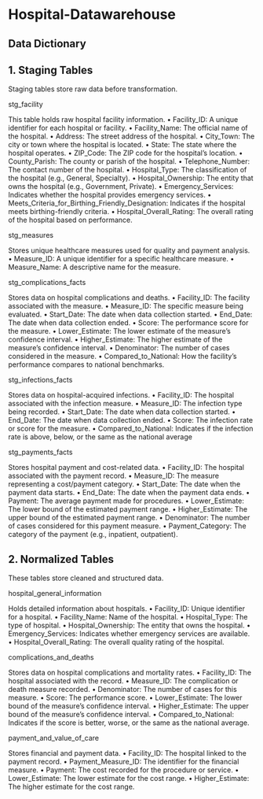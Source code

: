 # Hospital-Datawarehouse

## Data Dictionary
## 1.⁠ ⁠Staging Tables

Staging tables store raw data before transformation.

stg_facility

This table holds raw hospital facility information.
	•	Facility_ID: A unique identifier for each hospital or facility.
	•	Facility_Name: The official name of the hospital.
	•	Address: The street address of the hospital.
	•	City_Town: The city or town where the hospital is located.
	•	State: The state where the hospital operates.
	•	ZIP_Code: The ZIP code for the hospital’s location.
	•	County_Parish: The county or parish of the hospital.
	•	Telephone_Number: The contact number of the hospital.
	•	Hospital_Type: The classification of the hospital (e.g., General, Specialty).
	•	Hospital_Ownership: The entity that owns the hospital (e.g., Government, Private).
	•	Emergency_Services: Indicates whether the hospital provides emergency services.
	•	Meets_Criteria_for_Birthing_Friendly_Designation: Indicates if the hospital meets birthing-friendly criteria.
	•	Hospital_Overall_Rating: The overall rating of the hospital based on performance.

stg_measures

Stores unique healthcare measures used for quality and payment analysis.
	•	Measure_ID: A unique identifier for a specific healthcare measure.
	•	Measure_Name: A descriptive name for the measure.

stg_complications_facts

Stores data on hospital complications and deaths.
	•	Facility_ID: The facility associated with the measure.
	•	Measure_ID: The specific measure being evaluated.
	•	Start_Date: The date when data collection started.
	•	End_Date: The date when data collection ended.
	•	Score: The performance score for the measure.
	•	Lower_Estimate: The lower estimate of the measure’s confidence interval.
	•	Higher_Estimate: The higher estimate of the measure’s confidence interval.
	•	Denominator: The number of cases considered in the measure.
	•	Compared_to_National: How the facility’s performance compares to national benchmarks.

stg_infections_facts

Stores data on hospital-acquired infections.
	•	Facility_ID: The hospital associated with the infection measure.
	•	Measure_ID: The infection type being recorded.
	•	Start_Date: The date when data collection started.
	•	End_Date: The date when data collection ended.
	•	Score: The infection rate or score for the measure.
	•	Compared_to_National: Indicates if the infection rate is above, below, or the same as the national average

stg_payments_facts

Stores hospital payment and cost-related data.
	•	Facility_ID: The hospital associated with the payment record.
	•	Measure_ID: The measure representing a cost/payment category.
	•	Start_Date: The date when the payment data starts.
	•	End_Date: The date when the payment data ends.
	•	Payment: The average payment made for procedures.
	•	Lower_Estimate: The lower bound of the estimated payment range.
	•	Higher_Estimate: The upper bound of the estimated payment range.
	•	Denominator: The number of cases considered for this payment measure.
	•	Payment_Category: The category of the payment (e.g., inpatient, outpatient).

## 2.⁠ ⁠Normalized Tables

These tables store cleaned and structured data.

hospital_general_information

Holds detailed information about hospitals.
	•	Facility_ID: Unique identifier for a hospital.
	•	Facility_Name: Name of the hospital.
	•	Hospital_Type: The type of hospital.
	•	Hospital_Ownership: The entity that owns the hospital.
	•	Emergency_Services: Indicates whether emergency services are available.
	•	Hospital_Overall_Rating: The overall quality rating of the hospital.

complications_and_deaths

Stores data on hospital complications and mortality rates.
	•	Facility_ID: The hospital associated with the record.
	•	Measure_ID: The complication or death measure recorded.
	•	Denominator: The number of cases for this measure.
	•	Score: The performance score.
	•	Lower_Estimate: The lower bound of the measure’s confidence interval.
	•	Higher_Estimate: The upper bound of the measure’s confidence interval.
	•	Compared_to_National: Indicates if the score is better, worse, or the same as the national average.

payment_and_value_of_care

Stores financial and payment data.
	•	Facility_ID: The hospital linked to the payment record.
	•	Payment_Measure_ID: The identifier for the financial measure.
	•	Payment: The cost recorded for the procedure or service.
	•	Lower_Estimate: The lower estimate for the cost range.
	•	Higher_Estimate: The higher estimate for the cost range.

